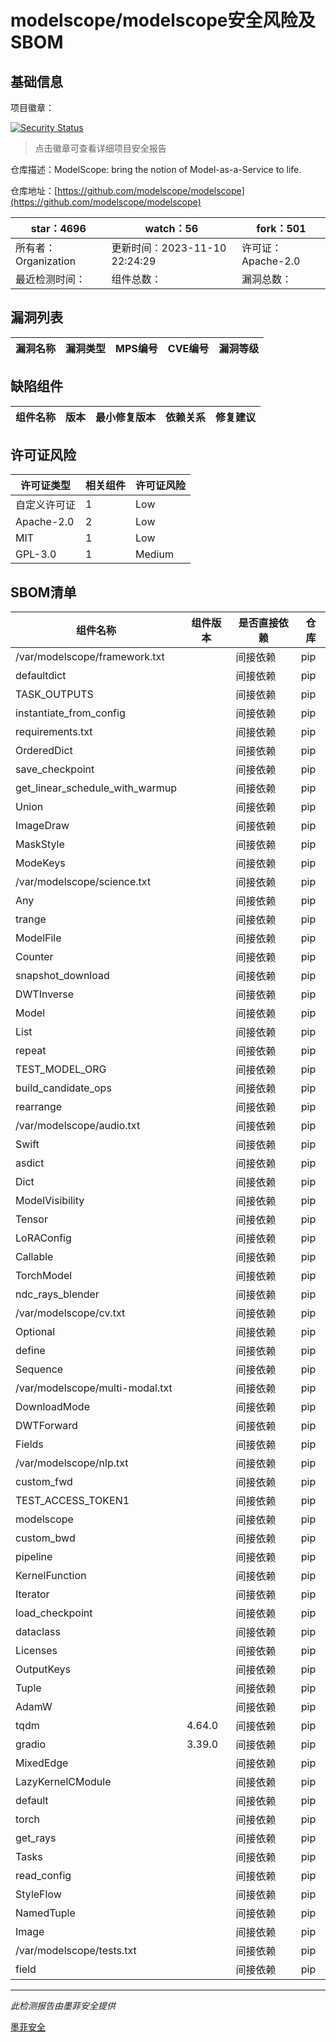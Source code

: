 # modelscope/modelscope安全风险及SBOM

## 基础信息

项目徽章：

[![Security Status](https://www.murphysec.com/platform3/v31/badge/1723048345905618944.svg)](https://www.murphysec.com/console/report/1692240673178935296/1723048345905618944)

> 点击徽章可查看详细项目安全报告

仓库描述：ModelScope: bring the notion of Model-as-a-Service to life.

仓库地址：[https://github.com/modelscope/modelscope](https://github.com/modelscope/modelscope)

| star：4696 | watch：56 | fork：501 |
| ----------- | -------------- | ------------ |
| 所有者：Organization | 更新时间：2023-11-10 22:24:29 | 许可证：Apache-2.0 |
| 最近检测时间： | 组件总数： | 漏洞总数： |




## 漏洞列表

| 漏洞名称 | 漏洞类型 | MPS编号 | CVE编号 | 漏洞等级 |
| ------- | ------ | ------- | ------ | ----- |





## 缺陷组件

| 组件名称 | 版本 | 最小修复版本 | 依赖关系 | 修复建议 |
| -------- | ---- | ------------ | -------- | -------- |





## 许可证风险

| 许可证类型 | 相关组件 | 许可证风险 |
| ---------- | -------- | ---------- |
|自定义许可证|1|Low|
|Apache-2.0|2|Low|
|MIT|1|Low|
|GPL-3.0|1|Medium|




## SBOM清单

| 组件名称 | 组件版本 | 是否直接依赖 | 仓库 |
| -------- | -------- | ------------ | ---- |
|/var/modelscope/framework.txt||间接依赖|pip|
|defaultdict||间接依赖|pip|
|TASK_OUTPUTS||间接依赖|pip|
|instantiate_from_config||间接依赖|pip|
|requirements.txt||间接依赖|pip|
|OrderedDict||间接依赖|pip|
|save_checkpoint||间接依赖|pip|
|get_linear_schedule_with_warmup||间接依赖|pip|
|Union||间接依赖|pip|
|ImageDraw||间接依赖|pip|
|MaskStyle||间接依赖|pip|
|ModeKeys||间接依赖|pip|
|/var/modelscope/science.txt||间接依赖|pip|
|Any||间接依赖|pip|
|trange||间接依赖|pip|
|ModelFile||间接依赖|pip|
|Counter||间接依赖|pip|
|snapshot_download||间接依赖|pip|
|DWTInverse||间接依赖|pip|
|Model||间接依赖|pip|
|List||间接依赖|pip|
|repeat||间接依赖|pip|
|TEST_MODEL_ORG||间接依赖|pip|
|build_candidate_ops||间接依赖|pip|
|rearrange||间接依赖|pip|
|/var/modelscope/audio.txt||间接依赖|pip|
|Swift||间接依赖|pip|
|asdict||间接依赖|pip|
|Dict||间接依赖|pip|
|ModelVisibility||间接依赖|pip|
|Tensor||间接依赖|pip|
|LoRAConfig||间接依赖|pip|
|Callable||间接依赖|pip|
|TorchModel||间接依赖|pip|
|ndc_rays_blender||间接依赖|pip|
|/var/modelscope/cv.txt||间接依赖|pip|
|Optional||间接依赖|pip|
|define||间接依赖|pip|
|Sequence||间接依赖|pip|
|/var/modelscope/multi-modal.txt||间接依赖|pip|
|DownloadMode||间接依赖|pip|
|DWTForward||间接依赖|pip|
|Fields||间接依赖|pip|
|/var/modelscope/nlp.txt||间接依赖|pip|
|custom_fwd||间接依赖|pip|
|TEST_ACCESS_TOKEN1||间接依赖|pip|
|modelscope||间接依赖|pip|
|custom_bwd||间接依赖|pip|
|pipeline||间接依赖|pip|
|KernelFunction||间接依赖|pip|
|Iterator||间接依赖|pip|
|load_checkpoint||间接依赖|pip|
|dataclass||间接依赖|pip|
|Licenses||间接依赖|pip|
|OutputKeys||间接依赖|pip|
|Tuple||间接依赖|pip|
|AdamW||间接依赖|pip|
|tqdm|4.64.0|间接依赖|pip|
|gradio|3.39.0|间接依赖|pip|
|MixedEdge||间接依赖|pip|
|LazyKernelCModule||间接依赖|pip|
|default||间接依赖|pip|
|torch||间接依赖|pip|
|get_rays||间接依赖|pip|
|Tasks||间接依赖|pip|
|read_config||间接依赖|pip|
|StyleFlow||间接依赖|pip|
|NamedTuple||间接依赖|pip|
|Image||间接依赖|pip|
|/var/modelscope/tests.txt||间接依赖|pip|
|field||间接依赖|pip|


------

*此检测报告由墨菲安全提供*

[墨菲安全](www.murphysec.com)